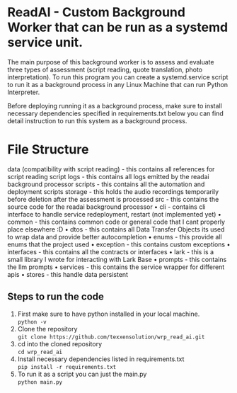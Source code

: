 # ReadAI - Custom Background Worker that can be run as a systemd service unit.

The main purpose of this background worker is to assess and evaluate three types of assessment (script reading, quote translation, photo interpretation).
To run this program you can create a systemd.service script to run it as a background process in any Linux Machine that can run Python Interpreter.

Before deploying running it as a background process, make sure to install necessary dependencies specified in requirements.txt below you can find detail instruction to run this system as a background process.

# File Structure
data (compatibility with script reading) - this contains all references for script reading script
logs - this contains all logs emitted by the readai background processor
scripts - this contains all the automation and deployment scripts
storage - this holds the audio recordings temporarily before deletion after the assessment is processed
src - this contains the source code for the readai background processor
   • cli - contains cli interface to handle service redeployment, restart (not implemented yet)
   • common - this contains common code or general code that I cant properly place elsewhere :D
   • dtos - this contains all Data Transfer Objects its used to wrap data and provide better autocompletion
   • enums - this provide all enums that the project used
   • exception - this contains custom exceptions
   • interfaces - this contains all the contracts or interfaces
   • lark - this is a small library I wrote for interacting with Lark Base
   • prompts - this contains the llm prompts
   • services - this contains the service wrapper for different apis
   • stores - this handle data persistent

## Steps to run the code

1. First make sure to have python installed in your local machine. \
   ```python -v```
2. Clone the repository \
   ```git clone https://github.com/texxensolution/wrp_read_ai.git```
3. cd into the cloned repository \
   ```cd wrp_read_ai```
4. Install necessary dependencies listed in requirements.txt \
   ```pip install -r requirements.txt```
5. To run it as a script you can just the main.py \
   ```python main.py```
